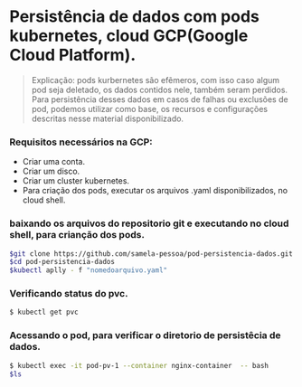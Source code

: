 # Persistência de dados com pods kubernetes, cloud GCP(Google Cloud Platform).

 > Explicação: pods kurbernetes são efẽmeros, com isso caso algum pod seja deletado, os dados contidos nele, também seram perdidos. Para persistência desses dados em casos de falhas ou exclusões de pod, podemos utilizar como base, os recursos e configurações descritas nesse material disponibilizado.

### Requisitos necessários na GCP:

- Criar uma conta.
- Criar um disco.
- Criar um cluster kubernetes.
- Para criação dos pods, executar os arquivos .yaml disponibilizados, no cloud shell.

### baixando os arquivos do repositorio git e executando no cloud shell, para crianção dos pods.
```sh
$git clone https://github.com/samela-pessoa/pod-persistencia-dados.git
$cd pod-persistencia-dados
$kubectl aplly - f "nomedoarquivo.yaml"
```

### Verificando status do pvc.
```sh
$ kubectl get pvc
```

### Acessando o pod, para verificar o diretorio de persistêcia de dados.
```sh
$ kubectl exec -it pod-pv-1 --container nginx-container  -- bash
$ls
```
